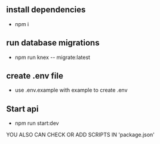 ## install dependencies

- npm i

## run database migrations

- npm run knex -- migrate:latest

## create .env file

- use .env.example with example to create .env

## Start api 

- npm run start:dev

YOU ALSO CAN CHECK OR ADD SCRIPTS IN 'package.json'